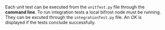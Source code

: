 Each unit test can be executed from the `unitTest.py` file through the **command line**. To run integration tests a local bifrost node must be running. They can be excuted through the `integrationTest.py` file. An *OK* is displayed if the tests conclude successfully.
